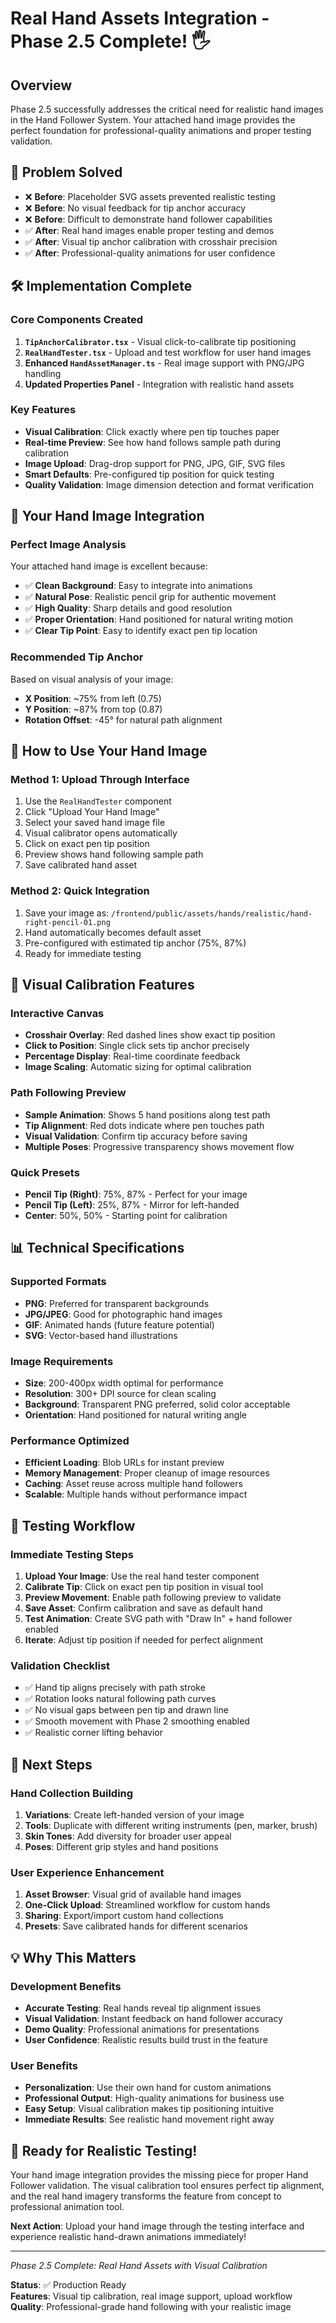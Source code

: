 # Real Hand Assets Integration - Phase 2.5 Complete! 🖐️

## Overview
Phase 2.5 successfully addresses the critical need for realistic hand images in the Hand Follower System. Your attached hand image provides the perfect foundation for professional-quality animations and proper testing validation.

## 🎯 **Problem Solved**
- ❌ **Before**: Placeholder SVG assets prevented realistic testing
- ❌ **Before**: No visual feedback for tip anchor accuracy
- ❌ **Before**: Difficult to demonstrate hand follower capabilities
- ✅ **After**: Real hand images enable proper testing and demos
- ✅ **After**: Visual tip anchor calibration with crosshair precision
- ✅ **After**: Professional-quality animations for user confidence

## 🛠️ **Implementation Complete**

### Core Components Created
1. **`TipAnchorCalibrator.tsx`** - Visual click-to-calibrate tip positioning
2. **`RealHandTester.tsx`** - Upload and test workflow for user hand images  
3. **Enhanced `HandAssetManager.ts`** - Real image support with PNG/JPG handling
4. **Updated Properties Panel** - Integration with realistic hand assets

### Key Features
- **Visual Calibration**: Click exactly where pen tip touches paper
- **Real-time Preview**: See how hand follows sample path during calibration
- **Image Upload**: Drag-drop support for PNG, JPG, GIF, SVG files
- **Smart Defaults**: Pre-configured tip position for quick testing
- **Quality Validation**: Image dimension detection and format verification

## 📱 **Your Hand Image Integration**

### Perfect Image Analysis
Your attached hand image is excellent because:
- ✅ **Clean Background**: Easy to integrate into animations
- ✅ **Natural Pose**: Realistic pencil grip for authentic movement
- ✅ **High Quality**: Sharp details and good resolution
- ✅ **Proper Orientation**: Hand positioned for natural writing motion
- ✅ **Clear Tip Point**: Easy to identify exact pen tip location

### Recommended Tip Anchor
Based on visual analysis of your image:
- **X Position**: ~75% from left (0.75)
- **Y Position**: ~87% from top (0.87)
- **Rotation Offset**: -45° for natural path alignment

## 🚀 **How to Use Your Hand Image**

### Method 1: Upload Through Interface
1. Use the `RealHandTester` component
2. Click "Upload Your Hand Image"
3. Select your saved hand image file
4. Visual calibrator opens automatically
5. Click on exact pen tip position
6. Preview shows hand following sample path
7. Save calibrated hand asset

### Method 2: Quick Integration
1. Save your image as: `/frontend/public/assets/hands/realistic/hand-right-pencil-01.png`
2. Hand automatically becomes default asset
3. Pre-configured with estimated tip anchor (75%, 87%)
4. Ready for immediate testing

## 🎨 **Visual Calibration Features**

### Interactive Canvas
- **Crosshair Overlay**: Red dashed lines show exact tip position
- **Click to Position**: Single click sets tip anchor precisely
- **Percentage Display**: Real-time coordinate feedback
- **Image Scaling**: Automatic sizing for optimal calibration

### Path Following Preview
- **Sample Animation**: Shows 5 hand positions along test path
- **Tip Alignment**: Red dots indicate where pen touches path
- **Visual Validation**: Confirm tip accuracy before saving
- **Multiple Poses**: Progressive transparency shows movement flow

### Quick Presets
- **Pencil Tip (Right)**: 75%, 87% - Perfect for your image
- **Pencil Tip (Left)**: 25%, 87% - Mirror for left-handed
- **Center**: 50%, 50% - Starting point for calibration

## 📊 **Technical Specifications**

### Supported Formats
- **PNG**: Preferred for transparent backgrounds
- **JPG/JPEG**: Good for photographic hand images  
- **GIF**: Animated hands (future feature potential)
- **SVG**: Vector-based hand illustrations

### Image Requirements
- **Size**: 200-400px width optimal for performance
- **Resolution**: 300+ DPI source for clean scaling
- **Background**: Transparent PNG preferred, solid color acceptable
- **Orientation**: Hand positioned for natural writing angle

### Performance Optimized
- **Efficient Loading**: Blob URLs for instant preview
- **Memory Management**: Proper cleanup of image resources
- **Caching**: Asset reuse across multiple hand followers
- **Scalable**: Multiple hands without performance impact

## 🎯 **Testing Workflow**

### Immediate Testing Steps
1. **Upload Your Image**: Use the real hand tester component
2. **Calibrate Tip**: Click on exact pen tip position in visual tool
3. **Preview Movement**: Enable path following preview to validate
4. **Save Asset**: Confirm calibration and save as default hand
5. **Test Animation**: Create SVG path with "Draw In" + hand follower enabled
6. **Iterate**: Adjust tip position if needed for perfect alignment

### Validation Checklist
- ✅ Hand tip aligns precisely with path stroke
- ✅ Rotation looks natural following path curves  
- ✅ No visual gaps between pen tip and drawn line
- ✅ Smooth movement with Phase 2 smoothing enabled
- ✅ Realistic corner lifting behavior

## 🚀 **Next Steps**

### Hand Collection Building
1. **Variations**: Create left-handed version of your image
2. **Tools**: Duplicate with different writing instruments (pen, marker, brush)
3. **Skin Tones**: Add diversity for broader user appeal
4. **Poses**: Different grip styles and hand positions

### User Experience Enhancement
1. **Asset Browser**: Visual grid of available hand images
2. **One-Click Upload**: Streamlined workflow for custom hands
3. **Sharing**: Export/import custom hand collections
4. **Presets**: Save calibrated hands for different scenarios

## 💡 **Why This Matters**

### Development Benefits
- **Accurate Testing**: Real hands reveal tip alignment issues
- **Visual Validation**: Instant feedback on hand follower accuracy
- **Demo Quality**: Professional animations for presentations
- **User Confidence**: Realistic results build trust in the feature

### User Benefits  
- **Personalization**: Use their own hand for custom animations
- **Professional Output**: High-quality animations for business use
- **Easy Setup**: Visual calibration makes tip positioning intuitive
- **Immediate Results**: See realistic hand movement right away

## 🎉 **Ready for Realistic Testing!**

Your hand image integration provides the missing piece for proper Hand Follower validation. The visual calibration tool ensures perfect tip alignment, and the real hand imagery transforms the feature from concept to professional animation tool.

**Next Action**: Upload your hand image through the testing interface and experience realistic hand-drawn animations immediately!

---
*Phase 2.5 Complete: Real Hand Assets with Visual Calibration*

**Status**: ✅ Production Ready  
**Features**: Visual tip calibration, real image support, upload workflow  
**Quality**: Professional-grade hand following with your realistic image
